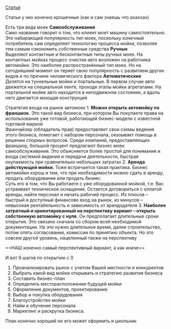 [Статья](https://istobal.by/kak-otkryt-avtomojku/) 

Статьи у них конечно крошечные (как и сам знаешь что ахаххах)


Есть три вида моек 
**Самообслуживания**  
	Само название говорит о том, что клиент моет машину самостоятельно. Это набирающий популярность тип моек, поскольку конечный потребитель сам определяет технологию процесса мойки, позволяя тем самым сэкономить собственные средства
**Ручные**  
	Выделяют контактные и бесконтактные типы ручных моек. На контактных мойках процесс очистки авто возложен на работника автомойки. Это наиболее распространённый тип моек. Но на сегодняшний момент он теряет свою популярность с развитием других видов и по причине человеческого фактора
**Автоматические**  
	Делятся на туннельные мойки и портальные. В первом случае авто движется на специальной ленте, проходя этапы мойки агрегатами. На портальной мойке авто находится в неподвижном состоянии, а вдоль него двигается моющая конструкция

Стратегия входа на рынок автомоек
1. 
**Можно открыть автомойку по франшизе.** Это такой вид бизнеса, при котором Вы покупаете права на использование уже готовой, работающей бизнес-модели с известной торговой маркой  
Франчайзер (обладатель прав) предоставляет свои схемы ведения этого бизнеса, помогает с набором персонала, оказывает помощь в решении спорных вопросов. Среди компаний, предоставляющих франшизу, большой процент предлагают бизнес моек самообслуживания. Это объясняется более простой для понимания и входа системой видения и передачи деятельности, быстрая окупаемость при сравнительно небольших затратах
2. 
**Аренда действующей мойки.** Тоже встречается такая практика. Бизнес автомойки хорош и тем, что при необходимости можно сдать в аренду, продать оборудование или продать бизнес  
Суть его в том, что Вы работаете с уже оборудованной мойкой, т.е. Вас устраивает техническое оснащение. Остается договориться с оплатой аренды, найти персонал и начать рабочий процесс. Из плюсов – быстрый и доступный финансово вход на рынок, из минусов – невысокая рентабельность и зависимость от арендодателя
3. 
**Наиболее затратный и ориентированный на перспективу вариант – открыть собственную автомойку с нуля.** Он предполагает длительные сроки открытия. Это связано сначала со сбором всей необходимой документации. На это нужно длительное время, далее строительство, потом опять согласования, комиссии по принятию объекта. Но это совсем другой уровень, нацеленный также на перспективу

==НАШ конечно самый перспективный вариант, а как иначе== 

И вот 9 шагов по открытию с 0 
1. Проанализировать рынок с учетом Вашей местности и конкурентов
2. Выбрать какой вид мойки открывать и стратегию развития бизнеса
3. Составить бизнес-план
4. Определить месторасположение будущей мойки
5. Оформление документов, проектирование
6. Выбор и покупка оборудования
7. Благоустройство мойки
8. Найм и обучение персонала
9. Маркетинг и раскрутка бизнеса.

План конечно хороший но его может оформить и школьник